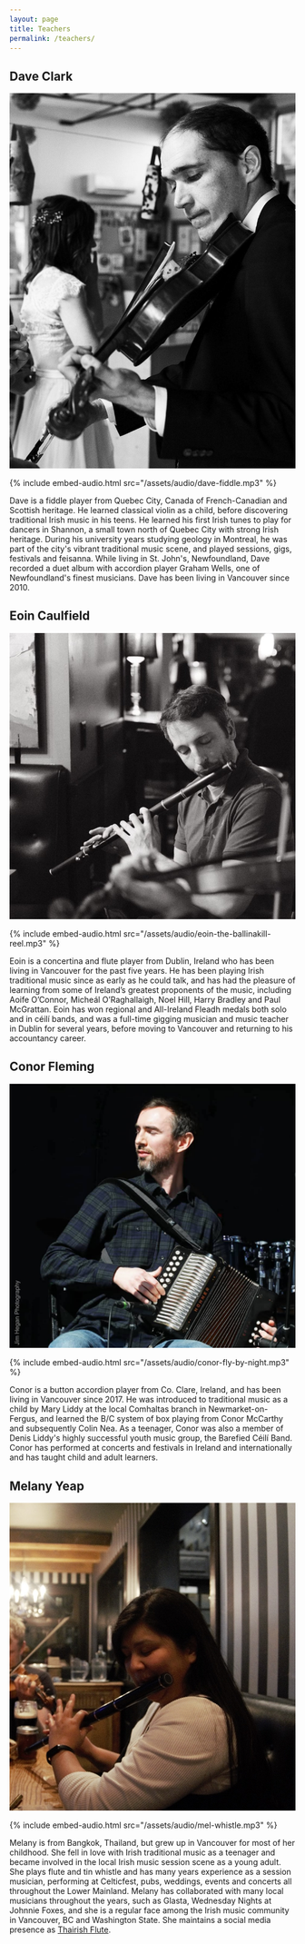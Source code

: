 ```yaml
---
layout: page
title: Teachers
permalink: /teachers/
---
```


## Dave Clark

![Dave Clark](assets/img/dave.jpg)

{% include embed-audio.html src="/assets/audio/dave-fiddle.mp3" %}

Dave is a fiddle player from Quebec City, Canada of French-Canadian and Scottish heritage. He learned classical violin as a child, before discovering traditional Irish music in his teens. He learned his first Irish tunes to play for dancers in Shannon, a small town north of Quebec City with strong Irish heritage. During his university years studying geology in Montreal, he was part of the city's vibrant traditional music scene, and played sessions, gigs, festivals and feisanna. While living in St. John's, Newfoundland, Dave recorded a duet album with accordion player Graham Wells, one of Newfoundland's finest musicians. Dave has been living in Vancouver since 2010.


## Eoin Caulfield

![Eoin Caulfield](assets/img/eoin-flute.jpg)

{% include embed-audio.html src="/assets/audio/eoin-the-ballinakill-reel.mp3" %}

Eoin is a concertina and flute player from Dublin, Ireland who has been living in Vancouver for the past five years. 
He has been playing Irish traditional music since as early as he could talk, and has had the pleasure of learning from some of Ireland’s greatest proponents of the music, including Aoife O’Connor, Micheál O’Raghallaigh, Noel Hill, Harry Bradley and Paul McGrattan. 
Eoin has won regional and All-Ireland Fleadh medals both solo and in céilí bands, and was a full-time gigging musician and music teacher in Dublin for several years, before moving to Vancouver and returning to his accountancy career.

## Conor Fleming

![Conor Fleming (credit Jim Hegan Photography)](assets/img/conor.jpg)

{% include embed-audio.html src="/assets/audio/conor-fly-by-night.mp3" %}

Conor is a button accordion player from Co. Clare, Ireland, and has been living in Vancouver since 2017.
He was introduced to traditional music as a child by Mary Liddy at the local Comhaltas branch in Newmarket-on-Fergus, and learned the B/C system of box playing from Conor McCarthy and subsequently Colin Nea. 
As a teenager, Conor was also a member of Denis Liddy's highly successful youth music group, the Barefied Céilí Band. 
Conor has performed at concerts and festivals in Ireland and internationally and has taught child and adult learners. 

## Melany Yeap

![Melany Yeap](assets/img/Mel-flute.jpg)

{% include embed-audio.html src="/assets/audio/mel-whistle.mp3" %}

Melany is from Bangkok, Thailand, but grew up in Vancouver for most of her childhood. She fell in love with Irish traditional music as a teenager and became involved in the local Irish music session scene as a young adult. She plays flute and tin whistle and has many years experience as a session musician, performing at Celticfest, pubs, weddings, events and concerts all throughout the Lower Mainland. Melany has collaborated with many local musicians throughout the years, such as Glasta, Wednesday Nights at Johnnie Foxes, and she is a regular face among the Irish music community in Vancouver, BC and Washington State. She maintains a social media presence as [Thairish Flute](http://www.youtube.com/@thairishflute6799).
